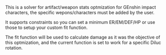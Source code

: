 This is a solver for artifact/weapon stats optmization for GEnshin impact characters, the specific wepons/characters must be added by the user.

It supports constraints so you can set a minimum ER/EM/DEF/HP or use those to setup your custom fit function. 

The fit function will be used to calculate damage as it was the objective of this optmization, and the current function is set to work for a specific Diluc rotation.